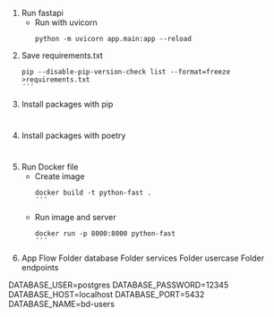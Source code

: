 1. Run fastapi
    - Run with uvicorn
        ```shell
        python -m uvicorn app.main:app --reload
        ```
2. Save requirements.txt
    ```shell
    pip --disable-pip-version-check list --format=freeze >requirements.txt
    ´´´
3. Install packages with pip
#
4. Install packages with poetry
#
5. Run Docker file
    - Create image
        ```shell
        docker build -t python-fast .
        ´´´
    - Run image and server
        ```shell
        docker run -p 8000:8000 python-fast
        ´´´
6. App Flow
    Folder database
    Folder services
    Folder usercase
    Folder endpoints 

DATABASE_USER=postgres
DATABASE_PASSWORD=12345
DATABASE_HOST=localhost
DATABASE_PORT=5432
DATABASE_NAME=bd-users